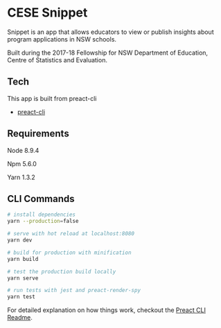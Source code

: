 # CESE Snippet

Snippet is an app that allows educators to view or publish insights about program applications in NSW schools.

Built during the 2017-18 Fellowship for NSW Department of Education, Centre of Statistics and Evaluation.


## Tech 

This app is built from preact-cli
- [preact-cli](https://github.com/developit/preact-cli)


## Requirements

Node 8.9.4

Npm 5.6.0

Yarn 1.3.2


## CLI Commands

``` bash
# install dependencies
yarn --production=false

# serve with hot reload at localhost:8080
yarn dev

# build for production with minification
yarn build

# test the production build locally
yarn serve

# run tests with jest and preact-render-spy 
yarn test
```

For detailed explanation on how things work, checkout the [Preact CLI Readme](https://github.com/developit/preact-cli/blob/master/README.md).
